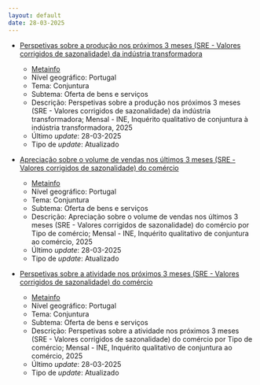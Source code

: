```yaml
---
layout: default
date: 28-03-2025
---
```

* [Perspetivas sobre a produção nos próximos 3 meses (SRE - Valores corrigidos de sazonalidade) da indústria transformadora](https://www.ine.pt/xportal/xmain?xpid=INE&xpgid=ine_indicadores&indOcorrCod=0014370&contexto=bd&selTab=tab2)
  * [Metainfo](https://www.ine.pt/bddXplorer/htdocs/minfo.jsp?var_cd=0014370&lingua=PT)
  * Nível geográfico: Portugal
  * Tema: Conjuntura
  * Subtema: Oferta de bens e serviços
  * Descrição: Perspetivas sobre a produção nos próximos 3 meses (SRE - Valores corrigidos de sazonalidade) da indústria transformadora; Mensal - INE, Inquérito qualitativo de conjuntura à indústria transformadora, 2025
  * Último _update_: 28-03-2025
  * Tipo de _update_: Atualizado

* [Apreciação sobre o volume de vendas nos últimos 3 meses (SRE - Valores corrigidos de sazonalidade) do comércio](https://www.ine.pt/xportal/xmain?xpid=INE&xpgid=ine_indicadores&indOcorrCod=0014371&contexto=bd&selTab=tab2)
  * [Metainfo](https://www.ine.pt/bddXplorer/htdocs/minfo.jsp?var_cd=0014371&lingua=PT)
  * Nível geográfico: Portugal
  * Tema: Conjuntura
  * Subtema: Oferta de bens e serviços
  * Descrição: Apreciação sobre o volume de vendas nos últimos 3 meses (SRE - Valores corrigidos de sazonalidade) do comércio por Tipo de comércio; Mensal - INE, Inquérito qualitativo de conjuntura ao comércio, 2025
  * Último _update_: 28-03-2025
  * Tipo de _update_: Atualizado

* [Perspetivas sobre a atividade nos próximos 3 meses (SRE - Valores corrigidos de sazonalidade) do comércio](https://www.ine.pt/xportal/xmain?xpid=INE&xpgid=ine_indicadores&indOcorrCod=0014372&contexto=bd&selTab=tab2)
  * [Metainfo](https://www.ine.pt/bddXplorer/htdocs/minfo.jsp?var_cd=0014372&lingua=PT)
  * Nível geográfico: Portugal
  * Tema: Conjuntura
  * Subtema: Oferta de bens e serviços
  * Descrição: Perspetivas sobre a atividade nos próximos 3 meses (SRE - Valores corrigidos de sazonalidade) do comércio por Tipo de comércio; Mensal - INE, Inquérito qualitativo de conjuntura ao comércio, 2025
  * Último _update_: 28-03-2025
  * Tipo de _update_: Atualizado

